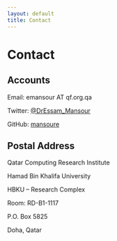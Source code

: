 ```yaml
---
layout: default
title: Contact
---
```


# Contact

## Accounts

Email: emansour AT qf.org.qa

Twitter: [@DrEssam_Mansour](https://twitter.com/DrEssam_Mansour)

GitHub: [mansoure](https://github.com/mansoure/)


## Postal Address

Qatar Computing Research Institute

Hamad Bin Khalifa University

HBKU – Research Complex

Room: RD-B1-1117

P.O. Box 5825

Doha, Qatar
